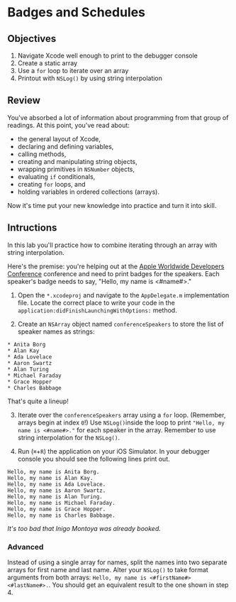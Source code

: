 # Badges and Schedules

## Objectives

1. Navigate Xcode well enough to print to the debugger console
2. Create a static array
3. Use a `for` loop to iterate over an array
4. Printout with `NSLog()` by using string interpolation

## Review

You've absorbed a lot of information about programming from that group of readings. At this point, you've read about:

* the general layout of Xcode,
* declaring and defining variables,
* calling methods,
* creating and manipulating string objects,
* wrapping primitives in `NSNumber` objects,
* evaluating `if` conditionals,
* creating `for` loops, and
* holding variables in ordered collections (arrays).

Now it's time put your new knowledge into practice and turn it into skill.

## Intructions

In this lab you'll practice how to combine iterating through an array with string interpolation.

Here's the premise: you're helping out at the [Apple Worldwide Developers Conference](https://developer.apple.com/wwdc/) conference and need to print badges for the speakers. Each speaker's badge needs to say, "Hello, my name is <#name#>."

  1. Open the `*.xcodeproj` and navigate to the `AppDelegate.m` implementation file. Locate the correct place to write your code in the `application:didFinishLaunchingWithOptions:` method.

  2. Create an `NSArray` object named `conferenceSpeakers` to store the list of speaker names as strings:

    * Anita Borg
    * Alan Kay
    * Ada Lovelace
    * Aaron Swartz
    * Alan Turing
    * Michael Faraday
    * Grace Hopper
    * Charles Babbage
 
 That's quite a lineup!

  3. Iterate over the `conferenceSpeakers` array using a `for` loop. (Remember, arrays begin at index `0`!) Use `NSLog()`inside the loop to print `"Hello, my name is <#name#>."` for each speaker in the array. Remember to use string interpolation for the `NSLog()`.

  4. Run (`⌘`+`R`) the application on your iOS Simulator. In your debugger console you should see the following lines print out.

```objc
Hello, my name is Anita Borg.
Hello, my name is Alan Kay.
Hello, my name is Ada Lovelace.
Hello, my name is Aaron Swartz.
Hello, my name is Alan Turing.
Hello, my name is Michael Faraday.
Hello, my name is Grace Hopper.
Hello, my name is Charles Babbage.
```
*It's too bad that Inigo Montoya was already booked.*

### Advanced

Instead of using a single array for names, split the names into two separate arrays for first name and last name. Alter your `NSLog()` to take format arguments from both arrays: `Hello, my name is <#firstName#> <#lastName#>.`. You should get an equivalent result to the one shown in step 4.